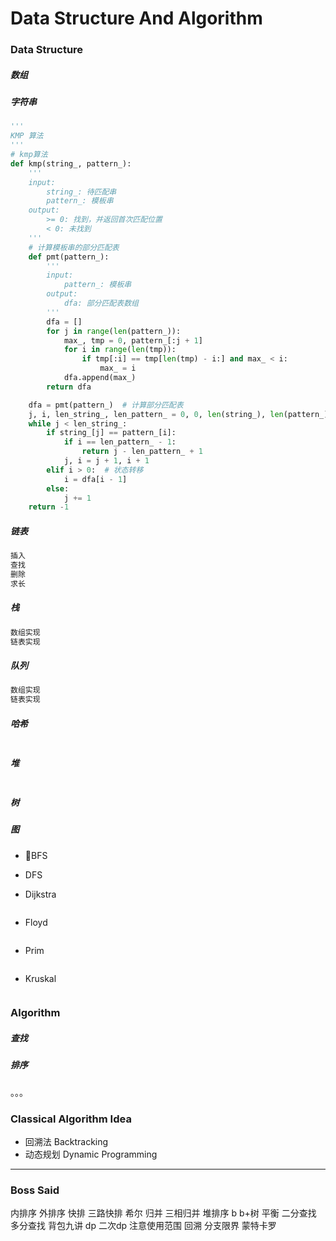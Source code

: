 # Data Structure And Algorithm

### Data Structure

##### 数组
##### 字符串

```python
'''
KMP 算法
'''
# kmp算法
def kmp(string_, pattern_):
    '''
    input:
        string_: 待匹配串
        pattern_: 模板串
    output:
        >= 0: 找到，并返回首次匹配位置
        < 0: 未找到
    '''
    # 计算模板串的部分匹配表
    def pmt(pattern_):
        '''
        input:
            pattern_: 模板串
        output:
            dfa: 部分匹配表数组
        '''
        dfa = []
        for j in range(len(pattern_)):
            max_, tmp = 0, pattern_[:j + 1]
            for i in range(len(tmp)):
                if tmp[:i] == tmp[len(tmp) - i:] and max_ < i:
                    max_ = i
            dfa.append(max_)
        return dfa

    dfa = pmt(pattern_)  # 计算部分匹配表
    j, i, len_string_, len_pattern_ = 0, 0, len(string_), len(pattern_)
    while j < len_string_:
        if string_[j] == pattern_[i]:
            if i == len_pattern_ - 1:
                return j - len_pattern_ + 1
            j, i = j + 1, i + 1
        elif i > 0:  # 状态转移
            i = dfa[i - 1]
        else:
            j += 1
    return -1
```

##### 链表

```python
插入
查找
删除
求长
```

##### 栈

```python
数组实现
链表实现

```

##### 队列

```python
数组实现
链表实现

```

##### 哈希

```python
```

##### 堆

```python
```

##### 树


##### 图

- BFS


- DFS

- Dijkstra

```python
```

- Floyd

```python
```

- Prim

```python
```

- Kruskal

```python
```

### Algorithm

##### 查找
##### 排序
。。。


### Classical Algorithm Idea

- 回溯法 Backtracking 
- 动态规划 Dynamic Programming 


***


### Boss Said

内排序 外排序
快排 三路快排
希尔
归并 三相归并
堆排序
b b+树 平衡
二分查找 多分查找
背包九讲
dp 二次dp
    注意使用范围
回溯
分支限界
蒙特卡罗
